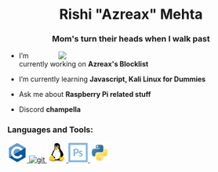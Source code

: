 <h1 align="center">Rishi "Azreax" Mehta </h1>
<h3 align="center">Mom's turn their heads when I walk past </h3>
<img align="right" width="400" src="https://44.media.tumblr.com/64d7d9928aedd5279f9080cc1661aab2/tumblr_olcro4Z0LC1ujca6vo1_540.gif">

-  I’m currently working on **Azreax's Blocklist**

-  I’m currently learning **Javascript, Kali Linux for Dummies**

-  Ask me about **Raspberry Pi related stuff**

-  Discord **champella**


<p align="left">
</p>

<h3 align="left">Languages and Tools:</h3>
<p align="left"> <a href="https://www.cprogramming.com/" target="_blank" rel="noreferrer"> <img src="https://raw.githubusercontent.com/devicons/devicon/master/icons/c/c-original.svg" alt="c" width="40" height="40"/> </a> <a href="https://git-scm.com/" target="_blank" rel="noreferrer"> <img src="https://www.vectorlogo.zone/logos/git-scm/git-scm-icon.svg" alt="git" width="40" height="40"/> </a> <a href="https://www.linux.org/" target="_blank" rel="noreferrer"> <img src="https://raw.githubusercontent.com/devicons/devicon/master/icons/linux/linux-original.svg" alt="linux" width="40" height="40"/> </a> <a href="https://www.photoshop.com/en" target="_blank" rel="noreferrer"> <img src="https://raw.githubusercontent.com/devicons/devicon/master/icons/photoshop/photoshop-line.svg" alt="photoshop" width="40" height="40"/> </a> <a href="https://www.python.org" target="_blank" rel="noreferrer"> <img src="https://raw.githubusercontent.com/devicons/devicon/master/icons/python/python-original.svg" alt="python" width="40" height="40"/> </a> </p>  
